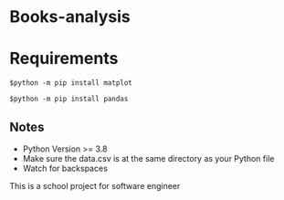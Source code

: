 # Books-analysis

# Requirements
```
$python -m pip install matplot
```
```
$python -m pip install pandas
```
<div>
  <h2>
    Notes
  </h2>
  <ul>
    <li>Python Version >= 3.8 </li>
    <li>Make sure the data.csv is at the same directory as your Python file</li>
    <li>Watch for backspaces</li>
  </ul>
  <p>This is a school project for software engineer</p>
</div>

